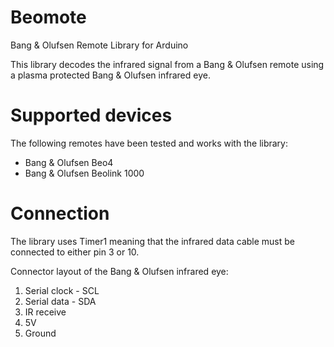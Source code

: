 Beomote
=======

Bang &amp; Olufsen Remote Library for Arduino

This library decodes the infrared signal from a Bang &amp; Olufsen remote using a plasma protected Bang &amp; Olufsen infrared eye.

Supported devices
=======

The following remotes have been tested and works with the library:

- Bang &amp; Olufsen Beo4
- Bang &amp; Olufsen Beolink 1000


Connection
=======

The library uses Timer1 meaning that the infrared data cable must be connected to either pin 3 or 10.

Connector layout of the Bang &amp; Olufsen infrared eye:

1. Serial clock - SCL
2. Serial data - SDA
3. IR receive
4. 5V
5. Ground
